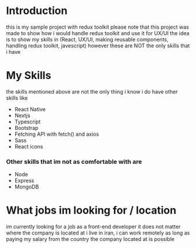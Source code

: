 
<h1>Introduction</h1>

this is my sample project with redux toolkit please note that this project was made to show how i would handle redux toolkit and use it for UX/UI the idea is to show my skills in (React, UX/UI, making reusable components, handling redux toolkit, javescript) however these are NOT the only skills that i have



<h1>My Skills</h1>

the skills mentioned above are not the only thing i know i do have other skills like

- React Native
- Nextjs
- Typescript
- Bootstrap
- Fetching API with fetch() and axios
- Sass
- React icons




<h3>Other skills that im not as comfortable with are</h3>


- Node
- Express
- MongoDB




<h1>What jobs im looking for / location</h1>


im currently looking for a job as a front-end developer it does not matter where the company is located at i live in iran, i can work remotely as long as paying my salary from the country the company located at is possible
